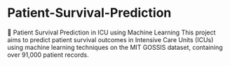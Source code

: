 # Patient-Survival-Prediction
🏥 Patient Survival Prediction in ICU using Machine Learning This project aims to predict patient survival outcomes in Intensive Care Units (ICUs) using machine learning techniques on the MIT GOSSIS dataset, containing over 91,000 patient records.
